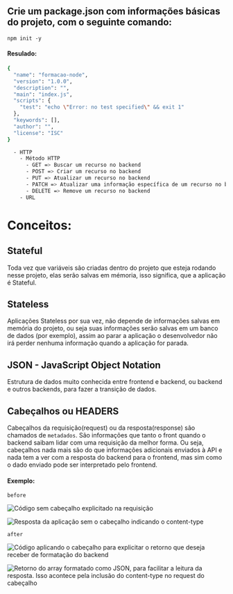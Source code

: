 ## Crie um package.json com informações básicas do projeto, com o seguinte comando:
``npm init -y``

#### Resulado:
```bash
{
  "name": "formacao-node",
  "version": "1.0.0",
  "description": "",
  "main": "index.js",
  "scripts": {
    "test": "echo \"Error: no test specified\" && exit 1"
  },
  "keywords": [],
  "author": "",
  "license": "ISC"
}
```

```bash
  - HTTP
    - Método HTTP
      - GET => Buscar um recurso no backend
      - POST => Criar um recurso no backend
      - PUT => Atualizar um recurso no backend
      - PATCH => Atualizar uma informação específica de um recurso no backend
      - DELETE => Remove um recurso no backend
    - URL
```

# Conceitos:

## Stateful
Toda vez que variáveis são criadas dentro do projeto que esteja rodando nesse projeto, elas serão salvas em mémoria, isso significa, que a aplicação é Stateful.

## Stateless
Aplicações Stateless por sua vez, não depende de informações salvas em memória do projeto, ou seja suas informações serão salvas em um banco de dados (por exemplo), assim ao parar a aplicação o desenvolvedor não irá perder nenhuma informação quando a aplicação for parada.

## JSON - JavaScript Object Notation
Estrutura de dados muito conhecida entre frontend e backend, ou backend e outros backends, para fazer a transição de dados.


## Cabeçalhos ou HEADERS
Cabeçalhos da requisição(request) ou da resposta(response) são chamados de ``metadados``.
São informações que tanto o front quando o backend saibam lidar com uma requisição da melhor forma. Ou seja, cabeçalhos nada mais são do que informações adicionais enviados à API e nada tem a ver com a resposta do backend para o frontend, mas sim como o dado enviado pode ser interpretado pelo frontend.

#### Exemplo:

```before```

![Código sem cabeçalho explicitado na requisição](https://github.com/thaisquintana/formacao-node/assets/5264498/68e384a3-4103-4785-a7d2-986a9c9dd8bd)

![Resposta da aplicação sem o cabeçalho indicando o content-type](https://github.com/thaisquintana/formacao-node/assets/5264498/61123bfe-b546-4da7-9297-ed4abe6b97ef)

```after```

![Código aplicando o cabeçalho para explicitar o retorno que deseja receber de formatação do backend](https://github.com/thaisquintana/formacao-node/assets/5264498/37a9d0f1-fd1a-4ff9-8789-b3a4e5f9009d)

![Retorno do array formatado como JSON, para facilitar a leitura da resposta. Isso acontece pela inclusão do content-type no request do cabeçalho](https://github.com/thaisquintana/formacao-node/assets/5264498/11d91c5a-2fde-48b6-b365-0d90342f7eef)
